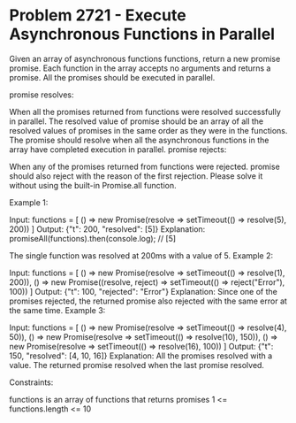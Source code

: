 # Problem 2721 - Execute Asynchronous Functions in Parallel 


Given an array of asynchronous functions functions, return a new promise promise. Each function in the array accepts no arguments and returns a promise. All the promises should be executed in parallel.

promise resolves:

When all the promises returned from functions were resolved successfully in parallel. The resolved value of promise should be an array of all the resolved values of promises in the same order as they were in the functions. The promise should resolve when all the asynchronous functions in the array have completed execution in parallel.
promise rejects:

When any of the promises returned from functions were rejected. promise should also reject with the reason of the first rejection.
Please solve it without using the built-in Promise.all function.



Example 1:

Input: functions = [
() => new Promise(resolve => setTimeout(() => resolve(5), 200))
]
Output: {"t": 200, "resolved": [5]}
Explanation:
promiseAll(functions).then(console.log); // [5]

The single function was resolved at 200ms with a value of 5.
Example 2:

Input: functions = [
() => new Promise(resolve => setTimeout(() => resolve(1), 200)),
() => new Promise((resolve, reject) => setTimeout(() => reject("Error"), 100))
]
Output: {"t": 100, "rejected": "Error"}
Explanation: Since one of the promises rejected, the returned promise also rejected with the same error at the same time.
Example 3:

Input: functions = [
() => new Promise(resolve => setTimeout(() => resolve(4), 50)),
() => new Promise(resolve => setTimeout(() => resolve(10), 150)),
() => new Promise(resolve => setTimeout(() => resolve(16), 100))
]
Output: {"t": 150, "resolved": [4, 10, 16]}
Explanation: All the promises resolved with a value. The returned promise resolved when the last promise resolved.


Constraints:

functions is an array of functions that returns promises
1 <= functions.length <= 10
